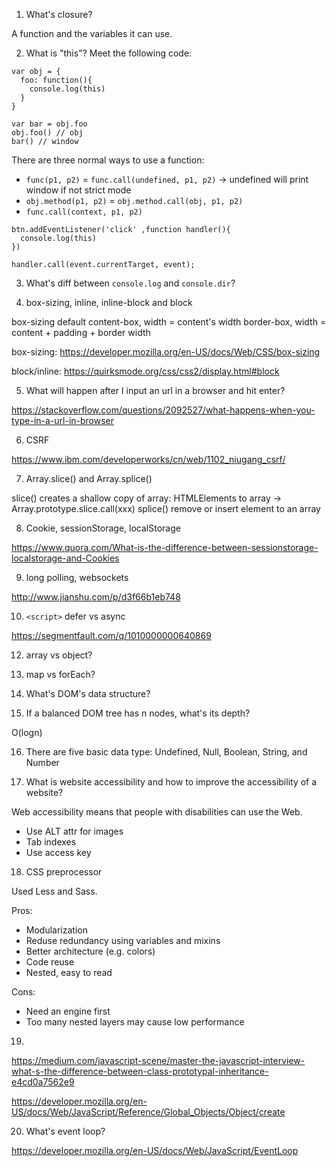 1. What's closure?

A function and the variables it can use.

2. What is "this"? Meet the following code:

```
var obj = {
  foo: function(){
    console.log(this)
  }
}

var bar = obj.foo
obj.foo() // obj
bar() // window
```

There are three normal ways to use a function:

- `func(p1, p2)` = `func.call(undefined, p1, p2)` -> undefined will print window if not strict mode
- `obj.method(p1, p2)` = `obj.method.call(obj, p1, p2)`
- `func.call(context, p1, p2)`

```
btn.addEventListener('click' ,function handler(){
  console.log(this)
})

handler.call(event.currentTarget, event);
```

3. What's diff between `console.log` and `console.dir`?

4. box-sizing, inline, inline-block and block

box-sizing default content-box, width = content's width
border-box, width = content + padding + border width

box-sizing: https://developer.mozilla.org/en-US/docs/Web/CSS/box-sizing

block/inline: https://quirksmode.org/css/css2/display.html#block

5. What will happen after I input an url in a browser and hit enter?

https://stackoverflow.com/questions/2092527/what-happens-when-you-type-in-a-url-in-browser

6. CSRF

https://www.ibm.com/developerworks/cn/web/1102_niugang_csrf/

7. Array.slice() and Array.splice()

slice() creates a shallow copy of array: HTMLElements to array -> Array.prototype.slice.call(xxx)
splice() remove or insert element to an array

8. Cookie, sessionStorage, localStorage

https://www.quora.com/What-is-the-difference-between-sessionstorage-localstorage-and-Cookies

9. long polling, websockets

http://www.jianshu.com/p/d3f66b1eb748

10. `<script>` defer vs async

https://segmentfault.com/q/1010000000640869

12. array vs object?

13. map vs forEach?

14. What's DOM's data structure?

15. If a balanced DOM tree has n nodes, what's its depth?

O(logn)

16. There are five basic data type: Undefined, Null, Boolean, String, and Number

17. What is website accessibility and how to improve the accessibility of a website?

Web accessibility means that people with disabilities can use the Web. 

- Use ALT attr for images
- Tab indexes
- Use access key

18. CSS preprocessor

Used Less and Sass.

Pros:

- Modularization
- Reduse redundancy using variables and mixins
- Better architecture (e.g. colors) 
- Code reuse
- Nested, easy to read

Cons: 

- Need an engine first
- Too many nested layers may cause low performance

19. 

https://medium.com/javascript-scene/master-the-javascript-interview-what-s-the-difference-between-class-prototypal-inheritance-e4cd0a7562e9

https://developer.mozilla.org/en-US/docs/Web/JavaScript/Reference/Global_Objects/Object/create

20. What's event loop?

https://developer.mozilla.org/en-US/docs/Web/JavaScript/EventLoop

